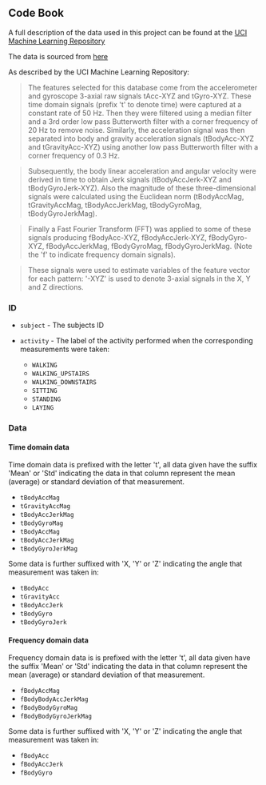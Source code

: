 ## Code Book

A full description of the data used in this project can be found at the [UCI Machine Learning Repository](http://archive.ics.uci.edu/ml/datasets/Human+Activity+Recognition+Using+Smartphones)

The data is sourced from [here](https://d396qusza40orc.cloudfront.net/getdata%2Fprojectfiles%2FUCI%20HAR%20Dataset.zip)

As described by the UCI Machine Learning Repository:

>The features selected for this database come from the accelerometer and gyroscope 3-axial raw signals tAcc-XYZ and tGyro-XYZ. These time domain signals (prefix 't' to denote time) were captured at a constant rate of 50 Hz. Then they were filtered using a median filter and a 3rd order low pass Butterworth filter with a corner frequency of 20 Hz to remove noise. Similarly, the acceleration signal was then separated into body and gravity acceleration signals (tBodyAcc-XYZ and tGravityAcc-XYZ) using another low pass Butterworth filter with a corner frequency of 0.3 Hz. 

>Subsequently, the body linear acceleration and angular velocity were derived in time to obtain Jerk signals (tBodyAccJerk-XYZ and tBodyGyroJerk-XYZ). Also the magnitude of these three-dimensional signals were calculated using the Euclidean norm (tBodyAccMag, tGravityAccMag, tBodyAccJerkMag, tBodyGyroMag, tBodyGyroJerkMag). 

>Finally a Fast Fourier Transform (FFT) was applied to some of these signals producing fBodyAcc-XYZ, fBodyAccJerk-XYZ, fBodyGyro-XYZ, fBodyAccJerkMag, fBodyGyroMag, fBodyGyroJerkMag. (Note the 'f' to indicate frequency domain signals). 

>These signals were used to estimate variables of the feature vector for each pattern: '-XYZ' is used to denote 3-axial signals in the X, Y and Z directions.



### ID

* `subject` - The subjects ID
* `activity` - The label of the activity performed when the corresponding measurements were taken:

	* `WALKING` 
	* `WALKING_UPSTAIRS`
	* `WALKING_DOWNSTAIRS`
	* `SITTING`
	* `STANDING`
	* `LAYING`

### Data

#### Time domain data
Time domain data is prefixed with the letter 't', all data given have the suffix 'Mean' or 'Std' indicating the data in that column represent the mean (average) or standard deviation of that measurement. 

* `tBodyAccMag`
* `tGravityAccMag`
* `tBodyAccJerkMag`
* `tBodyGyroMag`
* `tBodyAccMag`
* `tBodyAccJerkMag`
* `tBodyGyroJerkMag`

Some data is further suffixed with 'X, 'Y' or 'Z' indicating the angle that measurement was taken in:

* `tBodyAcc`
* `tGravityAcc`
* `tBodyAccJerk`
* `tBodyGyro`
* `tBodyGyroJerk`

#### Frequency domain data
Frequency domain data is is prefixed with the letter 't', all data given have the suffix 'Mean' or 'Std' indicating the data in that column represent the mean (average) or standard deviation of that measurement. 

* `fBodyAccMag`
* `fBodyBodyAccJerkMag`
* `fBodyBodyGyroMag`
* `fBodyBodyGyroJerkMag`

Some data is further suffixed with 'X, 'Y' or 'Z' indicating the angle that measurement was taken in:

* `fBodyAcc`
* `fBodyAccJerk`
* `fBodyGyro`



